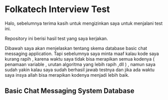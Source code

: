 <h1>Folkatech Interview Test</h1>

Halo, sebelumnya terima kasih untuk mengizinkan saya untuk menjalani test ini. 

Repository ini berisi hasil test yang saya kerjakan. 

Dibawah saya akan menjelaskan tentang skema database basic chat messaging application. Tapi sebelumnya saya minta maaf kalau kode saya kurang rapih , karena waktu saya
tidak bisa merapikan semua kodenya ( penamaan variable , urutan algoritma yang lebih rapih ,dll ) , namun saya sudah yakin kalau saya sudah berhasil jawab testnya dan 
jika ada waktu saya insya allah bisa merapikan kodenya menjadi lebih baik. 

<h2>Basic Chat Messaging System Database</h2>


